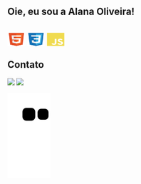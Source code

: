 ## Oie, eu sou a Alana Oliveira!
<!--
<div align="center">
  <a href="https://github.com/alanaolvra">
  <img height="160em" src="https://github-readme-stats.vercel.app/api?username=alanaolvra&show_icons=true&theme=radical&&include_all_commits=true&count_private=true"/>
  <img height="160em" src="https://github-readme-stats.vercel.app/api/top-langs/?username=alanaolvra&layout=compact&langs_count=7&theme=radical"/>
</div>
-->
<div style="display: inline_block"><br>
  <img align="center" alt="Alana-HTML" height="30" width="40" src="https://raw.githubusercontent.com/devicons/devicon/master/icons/html5/html5-original.svg">
  <img align="center" alt="Alana-CSS" height="30" width="40" src="https://raw.githubusercontent.com/devicons/devicon/master/icons/css3/css3-original.svg">
  <img align="center" alt="Alana-Js" height="30" width="40" src="https://raw.githubusercontent.com/devicons/devicon/master/icons/javascript/javascript-plain.svg">
</div>


## Contato
<div> 
<a href = "https://www.linkedin.com/in/alana-oliveira-809082210" target="_blank"><img src="https://img.shields.io/badge/LinkedIn-0077B5?style=for-the-badge&logo=linkedin&logoColor=white" target="_blank"/></a>
<a href="https://instagram.com/alanaolvra" target="_blank"><img src="https://img.shields.io/badge/-Instagram-%23E4405F?style=for-the-badge&logo=instagram&logoColor=white" target="_blank"></a>

  ![Snake animation](https://github.com/alanaolvra/alanaolvra/blob/output/github-contribution-grid-snake.svg)

</div>

